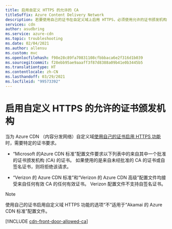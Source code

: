```yaml
---
title: 启用自定义 HTTPS 的允许的 CA
titleSuffix: Azure Content Delivery Network
description: 若要使用自己的证书在自定义域上启用 HTTPS，必须使用允许的证书颁发机构 (CA) 来创建证书。
services: cdn
author: asudbring
ms.service: azure-cdn
ms.topic: troubleshooting
ms.date: 02/04/2021
ms.author: allensu
ms.custom: mvc
ms.openlocfilehash: f98e28c89fa70831108cfbbbaca6e2f316d1b039
ms.sourcegitcommit: f28ebb95ae9aaaff3f87d8388a09b41e0b3445b5
ms.translationtype: HT
ms.contentlocale: zh-CN
ms.lasthandoff: 03/29/2021
ms.locfileid: "99573392"
---
```

# <a name="allowed-certificate-authorities-for-enabling-custom-https"></a>启用自定义 HTTPS 的允许的证书颁发机构

当为 Azure CDN （内容分发网络）自定义域[使用自己的证书启用 HTTPS 功能](cdn-custom-ssl.md?tabs=option-2-enable-https-with-your-own-certificate#tlsssl-certificates)时，需要特定的证书要求。 

* “Microsoft 的Azure CDN 标准”配置文件要求以下列表中的来自其中一个批准的证书颁发机构 (CA) 的证书。 如果使用的是来自未经批准的 CA 的证书或自签名证书，则将拒绝该请求。 

* “Verizon 的 Azure CDN 标准”和“Verizon 的 Azure CDN 高级”配置文件均接受来自任何有效 CA 的任何有效证书。  Verizon 配置文件不支持自签名证书。

> [!NOTE]
> 使用自己的证书启用自定义域 HTTPS 功能的选项“不”适用于“Akamai 的 Azure CDN 标准”配置文件。 
>

[!INCLUDE [cdn-front-door-allowed-ca](../../includes/cdn-front-door-allowed-ca.md)]

